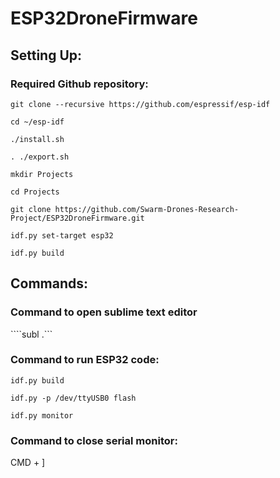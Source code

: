 # ESP32DroneFirmware

## Setting Up:

### Required Github repository:
```git clone --recursive https://github.com/espressif/esp-idf```

```cd ~/esp-idf```

```./install.sh```

```. ./export.sh```

```mkdir Projects```

```cd Projects```

```git clone https://github.com/Swarm-Drones-Research-Project/ESP32DroneFirmware.git```

```idf.py set-target esp32```

```idf.py build```

## Commands:

### Command to open sublime text editor
````subl .```

### Command to run ESP32 code:
```idf.py build```

```idf.py -p /dev/ttyUSB0 flash```

```idf.py monitor```

### Command to close serial monitor:
CMD + ]